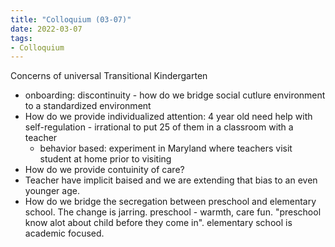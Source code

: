 ```yaml
---
title: "Colloquium (03-07)"
date: 2022-03-07
tags:
- Colloquium
---
```


Concerns of universal Transitional Kindergarten 
- onboarding: discontinuity - how do we bridge social cutlure environment to a standardized environment 
- How do we provide individualized attention:  4 year old need help with self-regulation - irrational to put 25 of them in a classroom with a teacher
	- behavior based: experiment in Maryland where teachers visit student at home prior to visiting 
- How do we provide contuinity of care? 
- Teacher have implicit baised and we are extending that bias to an even younger age.
- How do we bridge the secregation between preschool and elementary school. The change is jarring. preschool - warmth, care fun. "preschool know alot about child before they come in". elementary school is academic focused.


